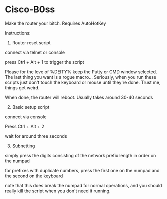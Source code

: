 # Cisco-B0ss
Make the router your bitch. Requires AutoHotKey

Instructions: 

1. Router reset script

  connect via telnet or console

  press Ctrl + Alt + 1 to trigger the script
  
  Please for the love of %DEITY% keep the Putty or CMD window selected. The last thing you want is a rogue macro... Seriously, when you run these scripts just don't touch the keyboard or mouse until they're done. Trust me, things get weird. 
  
  When done, the router will reboot. Usually takes around 30-40 seconds

2. Basic setup script
  
  connect via console

  Press Ctrl + Alt + 2
  
  wait for around three seconds

3. Subnetting

  simply press the digits consisting of the network prefix length in order on the numpad
  
  for prefixes with duplicate numbers, press the first one on the numpad and the second on the keyboard
  
  note that this does break the numpad for normal operations, and you should really kill the script when you don't need it running. 
